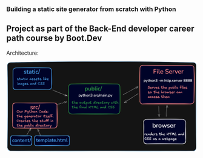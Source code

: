 ### Building a static site generator from scratch with Python

## Project as part of the Back-End developer career path course by Boot.Dev


 Architecture:

![architecture](./architecture.png)

